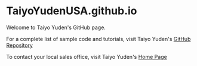 # TaiyoYudenUSA.github.io
Welcome to Taiyo Yuden's GitHub page.

For a complete list of sample code and tutorials, visit Taiyo Yuden's [GitHub Repository](https://github.com/TaiyoYudenUSA)

To contact your local sales office, visit Taiyo Yuden's [Home Page](http://www.ty-top.com/)
